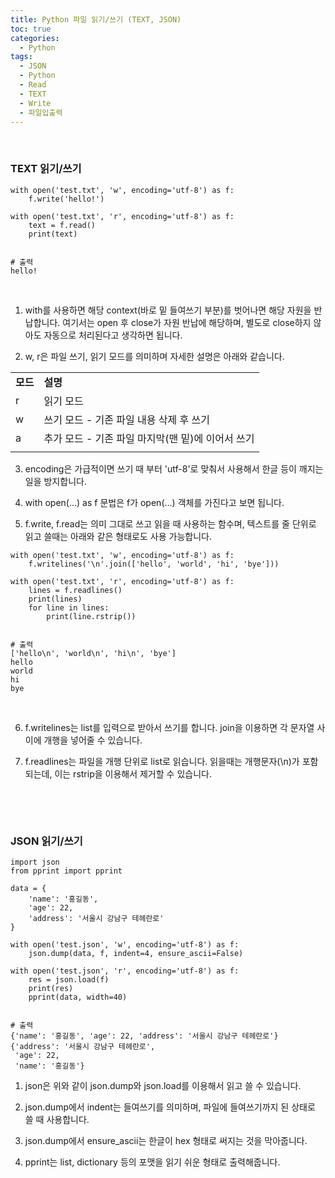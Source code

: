```yaml
---
title: Python 파일 읽기/쓰기 (TEXT, JSON)
toc: true
categories:
  - Python
tags:
  - JSON
  - Python
  - Read
  - TEXT
  - Write
  - 파일입출력
---
```


 


### **TEXT 읽기/쓰기**



```
with open('test.txt', 'w', encoding='utf-8') as f:
    f.write('hello!')

with open('test.txt', 'r', encoding='utf-8') as f:
    text = f.read()
    print(text)


# 출력
hello!
```

 


1. with를 사용하면 해당 context(바로 밑 들여쓰기 부분)를 벗어나면 해당 자원을 반납합니다. 여기서는 open 후 close가 자원 반납에 해당하며, 별도로 close하지 않아도 자동으로 처리된다고 생각하면 됩니다.


2. w, r은 파일 쓰기, 읽기 모드를 의미하며 자세한 설명은 아래와 같습니다.




|  |  |
| --- | --- |
| **모드** | **설명** |
| r | 읽기 모드 |
| w | 쓰기 모드 - 기존 파일 내용 삭제 후 쓰기 |
| a | 추가 모드 - 기존 파일 마지막(맨 밑)에 이어서 쓰기 |
|  |  |


3. encoding은 가급적이면 쓰기 때 부터 'utf-8'로 맞춰서 사용해서 한글 등이 깨지는 일을 방지합니다.


4. with open(...) as f 문법은 f가 open(...) 객체를 가진다고 보면 됩니다.


5. f.write, f.read는 의미 그대로 쓰고 읽을 때 사용하는 함수며, 텍스트를 줄 단위로 읽고 쓸때는 아래와 같은 형태로도 사용 가능합니다.



```
with open('test.txt', 'w', encoding='utf-8') as f:
    f.writelines('\n'.join(['hello', 'world', 'hi', 'bye']))

with open('test.txt', 'r', encoding='utf-8') as f:
    lines = f.readlines()
    print(lines)
    for line in lines:
        print(line.rstrip())
        
        
# 출력
['hello\n', 'world\n', 'hi\n', 'bye']
hello
world
hi
bye
```

 


6. f.writelines는 list를 입력으로 받아서 쓰기를 합니다. join을 이용하면 각 문자열 사이에 개행을 넣어줄 수 있습니다.


7. f.readlines는 파일을 개행 단위로 list로 읽습니다. 읽을때는 개행문자(\n)가 포함되는데, 이는 rstrip을 이용해서 제거할 수 있습니다.


 


 


### **JSON 읽기/쓰기**



```
import json
from pprint import pprint

data = {
    'name': '홍길동',
    'age': 22,
    'address': '서울시 강남구 테헤란로'
}

with open('test.json', 'w', encoding='utf-8') as f:
    json.dump(data, f, indent=4, ensure_ascii=False)

with open('test.json', 'r', encoding='utf-8') as f:
    res = json.load(f)
    print(res)
    pprint(data, width=40)


# 출력
{'name': '홍길동', 'age': 22, 'address': '서울시 강남구 테헤란로'}
{'address': '서울시 강남구 테헤란로',
 'age': 22,
 'name': '홍길동'}
```

1. json은 위와 같이 json.dump와 json.load를 이용해서 읽고 쓸 수 있습니다. 


2. json.dump에서 indent는 들여쓰기를 의미하며, 파일에 들여쓰기까지 된 상태로 쓸 때 사용합니다.


3. json.dump에서 ensure\_ascii는 한글이 hex 형태로 써지는 것을 막아줍니다.


4. pprint는 list, dictionary 등의 포맷을 읽기 쉬운 형태로 출력해줍니다.


 


 


 


 

